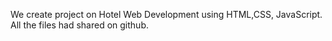We create project on Hotel Web Development using HTML,CSS, JavaScript.
All the files had shared on github.

